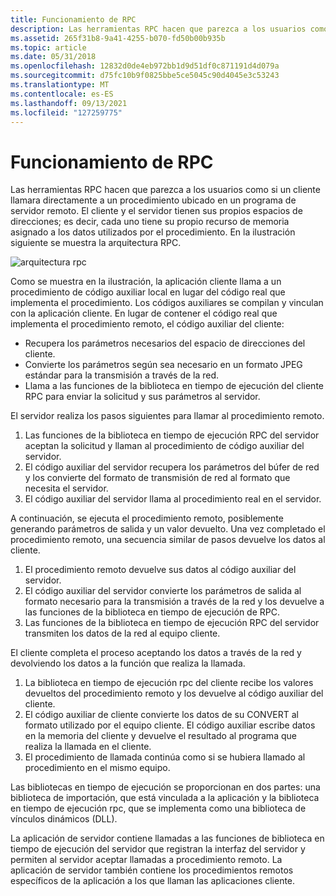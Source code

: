 ```yaml
---
title: Funcionamiento de RPC
description: Las herramientas RPC hacen que parezca a los usuarios como si un cliente llamara directamente a un procedimiento ubicado en un programa de servidor remoto.
ms.assetid: 265f31b8-9a41-4255-b070-fd50b00b935b
ms.topic: article
ms.date: 05/31/2018
ms.openlocfilehash: 12832d0de4eb972bb1d9d51df0c871191d4d079a
ms.sourcegitcommit: d75fc10b9f0825bbe5ce5045c90d4045e3c53243
ms.translationtype: MT
ms.contentlocale: es-ES
ms.lasthandoff: 09/13/2021
ms.locfileid: "127259775"
---
```

# <a name="how-rpc-works"></a>Funcionamiento de RPC

Las herramientas RPC hacen que parezca a los usuarios como si un cliente llamara directamente a un procedimiento ubicado en un programa de servidor remoto. El cliente y el servidor tienen sus propios espacios de direcciones; es decir, cada uno tiene su propio recurso de memoria asignado a los datos utilizados por el procedimiento. En la ilustración siguiente se muestra la arquitectura RPC.

![arquitectura rpc](images/prog-a11.png)

Como se muestra en la ilustración, la aplicación cliente llama a un procedimiento de código auxiliar local en lugar del código real que implementa el procedimiento. Los códigos auxiliares se compilan y vinculan con la aplicación cliente. En lugar de contener el código real que implementa el procedimiento remoto, el código auxiliar del cliente:

-   Recupera los parámetros necesarios del espacio de direcciones del cliente.
-   Convierte los parámetros según sea necesario en un formato JPEG estándar para la transmisión a través de la red.
-   Llama a las funciones de la biblioteca en tiempo de ejecución del cliente RPC para enviar la solicitud y sus parámetros al servidor.

El servidor realiza los pasos siguientes para llamar al procedimiento remoto.

1.  Las funciones de la biblioteca en tiempo de ejecución RPC del servidor aceptan la solicitud y llaman al procedimiento de código auxiliar del servidor.
2.  El código auxiliar del servidor recupera los parámetros del búfer de red y los convierte del formato de transmisión de red al formato que necesita el servidor.
3.  El código auxiliar del servidor llama al procedimiento real en el servidor.

A continuación, se ejecuta el procedimiento remoto, posiblemente generando parámetros de salida y un valor devuelto. Una vez completado el procedimiento remoto, una secuencia similar de pasos devuelve los datos al cliente.

1.  El procedimiento remoto devuelve sus datos al código auxiliar del servidor.
2.  El código auxiliar del servidor convierte los parámetros de salida al formato necesario para la transmisión a través de la red y los devuelve a las funciones de la biblioteca en tiempo de ejecución de RPC.
3.  Las funciones de la biblioteca en tiempo de ejecución RPC del servidor transmiten los datos de la red al equipo cliente.

El cliente completa el proceso aceptando los datos a través de la red y devolviendo los datos a la función que realiza la llamada.

1.  La biblioteca en tiempo de ejecución rpc del cliente recibe los valores devueltos del procedimiento remoto y los devuelve al código auxiliar del cliente.
2.  El código auxiliar de cliente convierte los datos de su CONVERT al formato utilizado por el equipo cliente. El código auxiliar escribe datos en la memoria del cliente y devuelve el resultado al programa que realiza la llamada en el cliente.
3.  El procedimiento de llamada continúa como si se hubiera llamado al procedimiento en el mismo equipo.

Las bibliotecas en tiempo de ejecución se proporcionan en dos partes: una biblioteca de importación, que está vinculada a la aplicación y la biblioteca en tiempo de ejecución rpc, que se implementa como una biblioteca de vínculos dinámicos (DLL).

La aplicación de servidor contiene llamadas a las funciones de biblioteca en tiempo de ejecución del servidor que registran la interfaz del servidor y permiten al servidor aceptar llamadas a procedimiento remoto. La aplicación de servidor también contiene los procedimientos remotos específicos de la aplicación a los que llaman las aplicaciones cliente.

 

 




